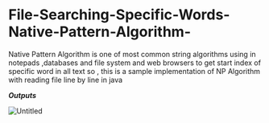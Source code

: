 # File-Searching-Specific-Words-Native-Pattern-Algorithm-
Native Pattern Algorithm is one of most common string algorithms using in notepads ,databases and file system and web browsers to get start index of specific word in all text  so , this is a sample implementation of NP Algorithm with reading file line by line in java  

***Outputs***

![Untitled](https://user-images.githubusercontent.com/58120325/75821305-a99fd500-5da6-11ea-9d13-632b274086d4.png)
